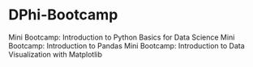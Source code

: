 # DPhi-Bootcamp
Mini Bootcamp: Introduction to Python Basics for Data Science
Mini Bootcamp: Introduction to Pandas
Mini Bootcamp: Introduction to Data Visualization with Matplotlib
